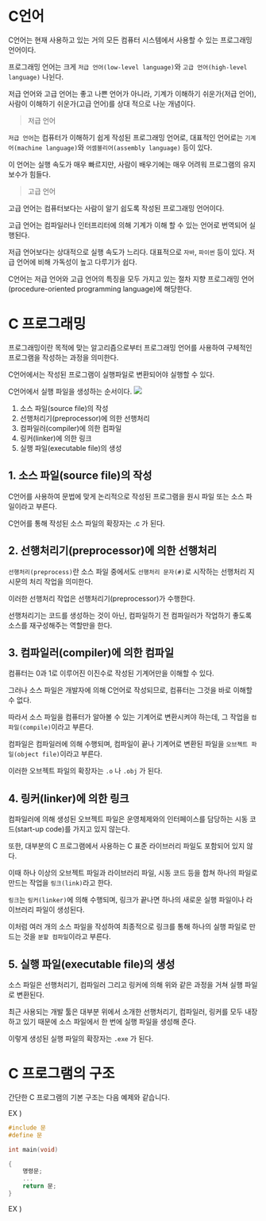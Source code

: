 # C언어

C언어는 현재 사용하고 있는 거의 모든 컴퓨터 시스템에서 사용할 수 있는 프로그래밍 언어이다.

프로그래밍 언어는 크게 `저급 언어(low-level language)`와 `고급 언어(high-level language)` 나뉜다.

저급 언어와 고급 언어는 좋고 나쁜 언어가 아니라, 기계가 이해하기 쉬운가(저급 언어), 사람이 이해하기 쉬운가(고급 언어)를 상대 적으로 나눈 개념이다.

> 저급 언어

`저급 언어`는 컴퓨터가 이해하기 쉽게 작성된 프로그래밍 언어로, 대표적인 언어로는 `기계어(machine language)`와 `어셈블리어(assembly language)` 등이 있다.

이 언어는 실행 속도가 매우 빠르지만, 사람이 배우기에는 매우 어려워 프로그램의 유지보수가 힘들다.

> 고급 언어

고급 언어는 컴퓨터보다는 사람이 알기 쉽도록 작성된 프로그래밍 언어이다.

고급 언어는 컴파일러나 인터프리터에 의해 기계가 이해 할 수 있는 언어로 번역되어 실행된다.

 저급 언어보다는 상대적으로 실행 속도가 느리다. 대표적으로 `자바`, `파이썬` 등이 있다. 저급 언어에 비해 가독성이 높고 다루기가 쉽다.

 C언어는 저급 언어와 고급 언어의 특징을 모두 가지고 있는 절차 지향 프로그래밍 언어(procedure-oriented programming language)에 해당한다.

 # C 프로그래밍

프로그래밍이란 목적에 맞는 알고리즘으로부터 프로그래밍 언어를 사용하여 구체적인 프로그램을 작성하는 과정을 의미한다.

C언어에서는 작성된 프로그램이 실행파일로 변환되어야 실행할 수 있다.

C언어에서 실행 파일을 생성하는 순서이다.
<img src="http://tcpschool.com/lectures/img_c_programming.png">

1. 소스 파일(source file)의 작성
2. 선행처리기(preprocessor)에 의한 선행처리
3. 컴파일러(compiler)에 의한 컴파일
4. 링커(linker)에 의한 링크
5. 실행 파일(executable file)의 생성

## 1. 소스 파일(source file)의 작성

C언어를 사용하여 문법에 맞게 논리적으로 작성된 프로그램을 원시 파일 또는 소스 파일이라고 부른다.

C언어를 통해 작성된 소스 파일의 확장자는 .c 가 된다.

## 2. 선행처리기(preprocessor)에 의한 선행처리

`선행처리(preprocess)`란 소스 파일 중에서도 `선행처리 문자(#)`로 시작하는 선행처리 지시문의 처리 작업을 의미한다.

이러한 선행처리 작업은 선행처리기(preprocessor)가 수행한다.

선행처리기는 코드를 생성하는 것이 아닌, 컴파일하기 전 컴파일러가 작업하기 좋도록 소스를 재구성해주는 역할만을 한다.

## 3. 컴파일러(compiler)에 의한 컴파일

컴퓨터는 0과 1로 이루어진 이진수로 작성된 기계어만을 이해할 수 있다.

그러나 소스 파일은 개발자에 의해 C언어로 작성되므로, 컴퓨터는 그것을 바로 이해할 수 없다.

따라서 소스 파일을 컴퓨터가 알아볼 수 있는 기계어로 변환시켜야 하는데, 그 작업을 `컴파일(compile)`이라고 부른다.

컴파일은 컴파일러에 의해 수행되며, 컴파일이 끝나 기계어로 변환된 파일을 `오브젝트 파일(object file)`이라고 부른다.

이러한 오브젝트 파일의 확장자는 `.o` 나 `.obj` 가 된다.

## 4. 링커(linker)에 의한 링크

컴파일러에 의해 생성된 오브젝트 파일은 운영체제와의 인터페이스를 담당하는 시동 코드(start-up code)를 가지고 있지 않는다.    

또한, 대부분의 C 프로그램에서 사용하는 C 표준 라이브러리 파일도 포함되어 있지 않다.

이때 하나 이상의 오브젝트 파일과 라이브러리 파일, 시동 코드 등을 합쳐 하나의 파일로 만드는 작업을 `링크(link)`라고 한다.

`링크`는 `링커(linker)`에 의해 수행되며, 링크가 끝나면 하나의 새로운 실행 파일이나 라이브러리 파일이 생성된다.

이처럼 여러 개의 소스 파일을 작성하여 최종적으로 링크를 통해 하나의 실행 파일로 만드는 것을 `분할 컴파일`이라고 부른다.

## 5. 실행 파일(executable file)의 생성

소스 파일은 선행처리기, 컴파일러 그리고 링커에 의해 위와 같은 과정을 거쳐 실행 파일로 변환된다.

최근 사용되는 개발 툴은 대부분 위에서 소개한 선행처리기, 컴파일러, 링커를 모두 내장하고 있기 때문에 소스 파일에서 한 번에 실행 파일을 생성해 준다.

이렇게 생성된 실행 파일의 확장자는 `.exe` 가 된다.

# C 프로그램의 구조

간단한 C 프로그램의 기본 구조는 다음 예제와 같습니다.

EX )

```c
#include 문
#define 문

int main(void)

{
    명령문;
    ...
    return 문;
}
````

EX )